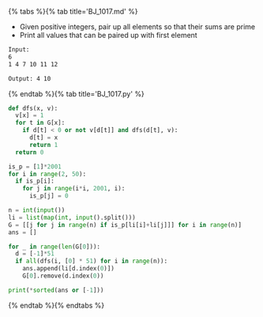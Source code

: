 {% tabs %}{% tab title='BJ_1017.md' %}

* Given positive integers, pair up all elements so that their sums are prime
* Print all values that can be paired up with first element

```txt
Input:
6
1 4 7 10 11 12

Output: 4 10
```

{% endtab %}{% tab title='BJ_1017.py' %}

```py
def dfs(x, v):
  v[x] = 1
  for t in G[x]:
    if d[t] < 0 or not v[d[t]] and dfs(d[t], v):
      d[t] = x
      return 1
  return 0

is_p = [1]*2001
for i in range(2, 50):
  if is_p[i]:
    for j in range(i*i, 2001, i):
      is_p[j] = 0

n = int(input())
li = list(map(int, input().split()))
G = [[j for j in range(n) if is_p[li[i]+li[j]]] for i in range(n)]
ans = []

for _ in range(len(G[0])):
  d = [-1]*51
  if all(dfs(i, [0] * 51) for i in range(n)):
    ans.append(li[d.index(0)])
    G[0].remove(d.index(0))

print(*sorted(ans or [-1]))
```

{% endtab %}{% endtabs %}

